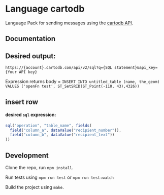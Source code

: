 Language cartodb
==============

Language Pack for sending messages using the [cartodb API](http://docs.cartodb.com/cartodb-platform/sql-api/).

Documentation
-------------

## Desired output:
`https://{account}.cartodb.com/api/v2/sql?q={SQL statement}&api_key={Your API key}`

Expression returns body = `INSERT INTO untitled_table (name, the_geom) VALUES ('openFn test', ST_SetSRID(ST_Point(-110, 43),4326))`

## insert row

#### desired `sql` expression:
```js
sql("operation", "table_name", fields(
  field("column_a", dataValue("recipient_number")),
  field("column_b", dataValue("recipient_text"))
))
```

Development
-----------

Clone the repo, run `npm install`.

Run tests using `npm run test` or `npm run test:watch`

Build the project using `make`.
